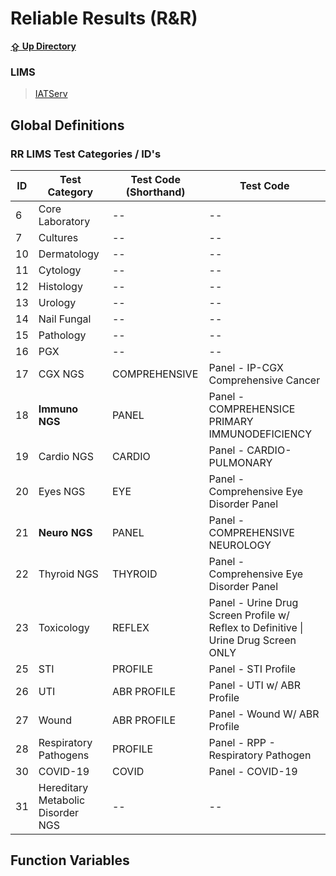 # Reliable Results (R&R)
**[⇪ Up Directory](../../README.md)**

### LIMS
>[IATServ](../lims/README_IATSERV.md)


## Global Definitions
### RR LIMS Test Categories / ID's
| ID | Test Category			| Test Code (Shorthand) | Test Code 									|
| -- | -------------------------| --------------------- | ----------------------------------------------|
|  6 | Core Laboratory			| --					| --											|
|  7 | Cultures					| --					| --											|
| 10 | Dermatology				| --					| --											|
| 11 | Cytology					| --					| --											|
| 12 | Histology				| --					| --											|
| 13 | Urology					| --					| --											|
| 14 | Nail Fungal				| --					| --											|
| 15 | Pathology				| --					| --											|
| 16 | PGX						| --					| --											|
| 17 | CGX NGS					| COMPREHENSIVE			| Panel - IP-CGX Comprehensive Cancer			|
| 18 | **Immuno NGS**			| PANEL					| Panel - COMPREHENSICE PRIMARY IMMUNODEFICIENCY|
| 19 | Cardio NGS				| CARDIO				| Panel - CARDIO-PULMONARY						|
| 20 | Eyes NGS					| EYE					| Panel - Comprehensive Eye Disorder Panel		|
| 21 | **Neuro NGS**			| PANEL					| Panel - COMPREHENSIVE NEUROLOGY				|
| 22 | Thyroid NGS				| THYROID				| Panel - Comprehensive Eye Disorder Panel		|
| 23 | Toxicology				| REFLEX				| Panel - Urine Drug Screen Profile w/ Reflex to Definitive \| Urine Drug Screen ONLY|
| 25 | STI						| PROFILE				| Panel - STI Profile							|
| 26 | UTI						| ABR PROFILE			| Panel - UTI w/ ABR Profile					|
| 27 | Wound					| ABR PROFILE			| Panel - Wound W/ ABR Profile					|
| 28 | Respiratory Pathogens	| PROFILE				| Panel - RPP - Respiratory Pathogen			|
| 30 | COVID-19					| COVID					| Panel - COVID-19								|
| 31 | Hereditary Metabolic Disorder NGS| --			| --											|

## Function Variables
###